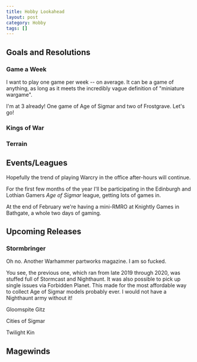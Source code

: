```yaml
---
title: Hobby Lookahead
layout: post
category: Hobby
tags: []
---
```


## Goals and Resolutions

### Game a Week

I want to play one game per week -- on average. It can be a game of anything, as long as it meets the incredibly vague definition of "miniature wargame".

I'm at 3 already! One game of Age of Sigmar and two of Frostgrave. Let's go!

### Kings of War

### Terrain

## Events/Leagues

Hopefully the trend of playing Warcry in the office after-hours will continue.

For the first few months of the year I'll be participating in the Edinburgh and Lothian Gamers *Age of Sigmar* league, getting lots of games in.

At the end of February we're having a mini-RMRO at Knightly Games in Bathgate, a whole two days of gaming. 

## Upcoming Releases

### Stormbringer

Oh no. Another Warhammer partworks magazine. I am so fucked. 

You see, the previous one, which ran from late 2019 through 2020, was stuffed full of Stormcast and Nighthaunt. It was also possible to pick up single issues via Forbidden Planet. This made for the most affordable way to collect Age of Sigmar models probably ever. I would not have a Nighthaunt army without it!



Gloomspite Gitz

Cities of Sigmar

Twilight Kin

## Magewinds